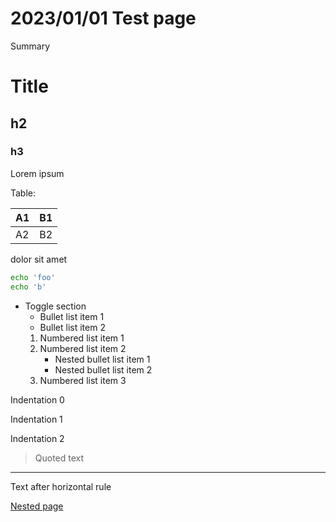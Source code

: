 # 2023/01/01 Test page

Summary

# Title

## h2

### h3

Lorem ipsum

Table:

| A1 | B1 |
| --- | --- |
| A2 | B2 |

dolor sit amet

```bash
echo 'foo'
echo 'b'
```

- Toggle section
    - Bullet list item 1
    - Bullet list item 2
    1. Numbered list item 1
    2. Numbered list item 2
        - Nested bullet list item 1
        - Nested bullet list item 2
    3. Numbered list item 3

Indentation 0

Indentation 1

Indentation 2

> Quoted text
>

---

Text after horizontal rule

[Nested page](Test%20page%20dabd1919cd59438bbd4e1858f6862e19/Nested%20page%2089c48dd0dad2468e81e06785ea6cfb79.md)
